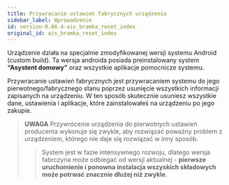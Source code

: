 ```yaml
---
title: Przywracanie ustawień fabrycznych urządzenia
sidebar_label: Wprowadzenie
id: version-0.86.4-ais_bramka_reset_index
original_id: ais_bramka_reset_index
---
```


Urządzenie działa na specjalnie zmodyfikowanej wersji systemu Android (custom build). Ta wersja androida posiada preinstalowany system **“Asystent domowy”** oraz wszystkie aplikacje pomocnicze systemu.

Przywracanie ustawień fabrycznych jest przywracaniem systemu do jego pierwotnego/fabrycznego stanu poprzez usunięcie wszystkich informacji zapisanych na urządzeniu. W ten sposób skutecznie usuniesz wszystkie dane, ustawienia i aplikacje, które zainstalowałeś na urządzeniu po jego zakupie. 

> **UWAGA** Przywrócenie urządzenia do pierwotnych ustawień producenta wykonuje się zwykle, aby rozwiązać poważny problem z urządzeniem, którego nie daje się rozwiązać w inny sposób. 
>> System jest w fazie intensywnego rozwoju, dlatego wersja fabrczyna może odbiegać od wersji aktualnej - **pierwsze uruchomienie i ponowna instalacja wszyskich składowych może potrwać znacznie dłużej niż zwykle**.

